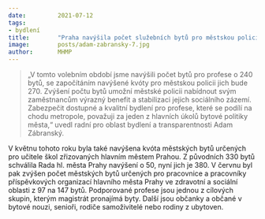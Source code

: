 ```yaml
---
date:         2021-07-12
tags:         
- bydlení
title:        "Praha navýšila počet služebních bytů pro městskou policii"
image: 	      posts/adam-zabransky-7.jpg
author:       MHMP
---
```


> „V tomto volebním období jsme navýšili počet bytů pro profese o 240 bytů, se započítáním navýšené kvóty pro městskou policii jich bude 270. Zvýšení počtu bytů umožní městské policii nabídnout svým zaměstnancům výrazný benefit a stabilizaci jejich sociálního zázemí. Zabezpečit dostupné a kvalitní bydlení pro profese, které se podílí na chodu metropole, považuji za jeden z hlavních úkolů bytové politiky města,“ uvedl radní pro oblast bydlení a transparentnosti Adam Zábranský.

V květnu tohoto roku byla také navýšena kvóta městských bytů určených pro učitele škol zřizovaných hlavním městem Prahou. Z původních 330 bytů schválila Rada hl. města Prahy navýšení o 50, nyní jich je 380. V červnu byl pak zvýšen počet městských bytů určených pro pracovnice a pracovníky příspěvkových organizací hlavního města Prahy ve zdravotní a sociální oblasti z 97 na 147 bytů. Podporované profese jsou jednou z cílových skupin, kterým magistrát pronajímá byty. Další jsou občanky a občané v bytové nouzi, senioři, rodiče samoživitelé nebo rodiny z ubytoven. 
